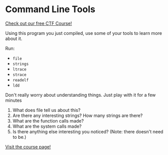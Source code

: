 # Command Line Tools

[Check out our free CTF Course!](https://academy.hoppersroppers.org/mod/page/view.php?id=993)

Using this program you just compiled, use some of your tools to learn more about it.

Run:

* `file`
* `strings` 
* `ltrace` 
*  `strace`
* `readelf`
* `ldd`



Don't really worry about understanding things. Just play with it for a few minutes

1. What does file tell us about this?
2. Are there any interesting strings? How many strings are there?
3. What are the function calls made?
4. What are the system calls made?
5. Is there anything else interesting you noticed? (Note: there doesn't need to be.)

[Visit the course page!](https://academy.hoppersroppers.org/mod/assign/view.php?id=993)
